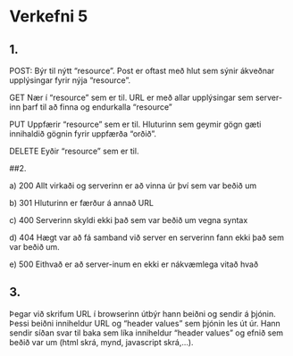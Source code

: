 # Verkefni 5

## 1.

POST:
Býr til nýtt “resource”. Post er oftast með hlut sem sýnir ákveðnar upplýsingar fyrir nýja “resource”.

GET
Nær í “resource” sem er til. URL er með allar upplýsingar sem server-inn þarf til að finna og endurkalla “resource”

PUT
Uppfærir “resource” sem er til. Hluturinn sem geymir gögn gæti innihaldið gögnin fyrir uppfærða “orðið”.

DELETE
Eyðir “resource” sem er til.

##2.

a) 200
Allt virkaði og serverinn er að vinna úr því sem var beðið um 

b) 301 
Hluturinn er færður á annað URL

c) 400 
Serverinn skyldi ekki það sem var beðið um vegna syntax

d) 404 
Hægt var að fá samband við server en serverinn fann ekki það sem var beðið um.

e) 500
Eithvað er að server-inum en ekki er nákvæmlega vitað hvað 

## 3. 
Þegar við skrifum URL í browserinn útbýr hann beiðni og sendir á þjónin. Þessi beiðni inniheldur URL og “header values” sem þjónin les út úr. Hann sendir síðan svar til baka sem líka inniheldur “header values” og efnið sem beðið var um (html skrá, mynd, javascript skrá,...).




